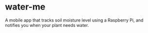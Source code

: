 # water-me
A mobile app that tracks soil moisture level using a Raspberry Pi, and notifies you when your plant needs water.
